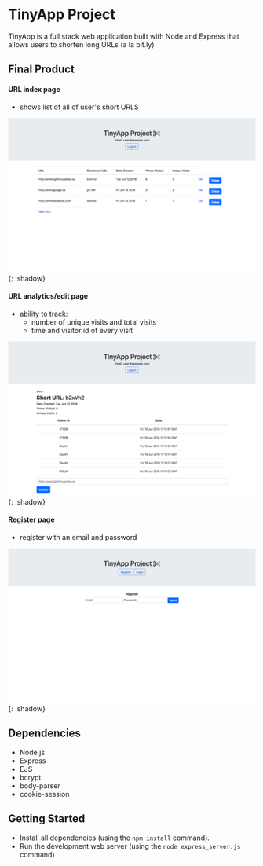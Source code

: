 # TinyApp Project

TinyApp is a full stack web application built with Node and Express that allows users to shorten long URLs (a la bit.ly)

## Final Product

#### URL index page

- shows list of all of user's short URLS

!["Screenshot of URL index page"](https://github.com/emilyhfdong/TinyApp/blob/master/docs/url-index.png){: .shadow}

#### URL analytics/edit page

- ability to track:
    - number of unique visits and total visits
    - time and visitor id of every visit

!["Screenshot of show URL page"](https://github.com/emilyhfdong/TinyApp/blob/master/docs/show-url.png){: .shadow}

#### Register page

- register with an email and password

!["Screenshot of register page"](https://github.com/emilyhfdong/TinyApp/blob/master/docs/register-page.png){: .shadow}


## Dependencies

- Node.js
- Express
- EJS
- bcrypt
- body-parser
- cookie-session

## Getting Started

- Install all dependencies (using the `npm install` command).
- Run the development web server (using the `node express_server.js` command)